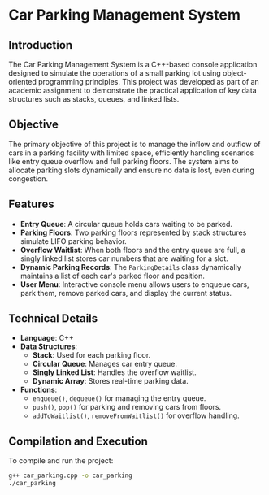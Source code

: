 # Car Parking Management System

## Introduction

The Car Parking Management System is a C++-based console application designed to simulate the operations of a small parking lot using object-oriented programming principles. This project was developed as part of an academic assignment to demonstrate the practical application of key data structures such as stacks, queues, and linked lists.

## Objective

The primary objective of this project is to manage the inflow and outflow of cars in a parking facility with limited space, efficiently handling scenarios like entry queue overflow and full parking floors. The system aims to allocate parking slots dynamically and ensure no data is lost, even during congestion.

## Features

- **Entry Queue**: A circular queue holds cars waiting to be parked.
- **Parking Floors**: Two parking floors represented by stack structures simulate LIFO parking behavior.
- **Overflow Waitlist**: When both floors and the entry queue are full, a singly linked list stores car numbers that are waiting for a slot.
- **Dynamic Parking Records**: The `ParkingDetails` class dynamically maintains a list of each car's parked floor and position.
- **User Menu**: Interactive console menu allows users to enqueue cars, park them, remove parked cars, and display the current status.

## Technical Details

- **Language**: C++
- **Data Structures**:
  - **Stack**: Used for each parking floor.
  - **Circular Queue**: Manages car entry queue.
  - **Singly Linked List**: Handles the overflow waitlist.
  - **Dynamic Array**: Stores real-time parking data.
- **Functions**:
  - `enqueue()`, `dequeue()` for managing the entry queue.
  - `push()`, `pop()` for parking and removing cars from floors.
  - `addToWaitlist()`, `removeFromWaitlist()` for overflow handling.

## Compilation and Execution

To compile and run the project:

```bash
g++ car_parking.cpp -o car_parking
./car_parking
